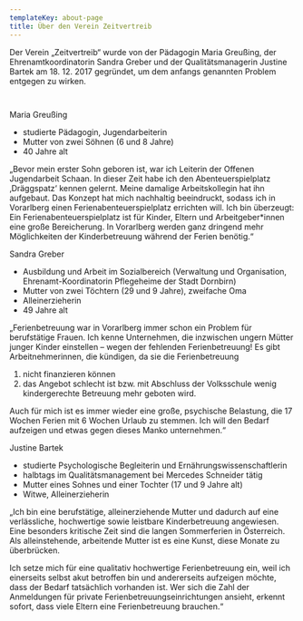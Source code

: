 ```yaml
---
templateKey: about-page
title: Über den Verein Zeitvertreib
---
```

Der Verein „Zeitvertreib“ wurde von der Pädagogin Maria Greußing, der Ehrenamtkoordinatorin Sandra Greber und der Qualitätsmanagerin Justine Bartek am 18. 12. 2017 gegründet, um dem anfangs genannten Problem entgegen zu wirken.

```
                                                                    
```

Maria Greußing

* studierte Pädagogin, Jugendarbeiterin
* Mutter von zwei Söhnen (6 und 8 Jahre)
* 40 Jahre alt

„Bevor mein erster Sohn geboren ist, war ich Leiterin der Offenen Jugendarbeit Schaan. In dieser Zeit habe ich den Abenteuerspielplatz ‚Dräggspatz‘ kennen gelernt. Meine damalige Arbeitskollegin hat ihn aufgebaut. Das Konzept hat mich nachhaltig beeindruckt, sodass ich in Vorarlberg einen Ferienabenteuerspielplatz errichten will. Ich bin überzeugt: Ein Ferienabenteuerspielplatz ist für Kinder, Eltern und Arbeitgeber*innen eine große Bereicherung. In Vorarlberg werden ganz dringend mehr Möglichkeiten der Kinderbetreuung während der Ferien benötig.“ 

Sandra Greber

* Ausbildung und Arbeit im Sozialbereich (Verwaltung und Organisation, Ehrenamt-Koordinatorin Pflegeheime der Stadt Dornbirn)
* Mutter von zwei Töchtern (29 und 9 Jahre), zweifache Oma
* Alleinerzieherin
* 49 Jahre alt

„Ferienbetreuung war in Vorarlberg immer schon ein Problem für berufstätige Frauen. Ich kenne Unternehmen, die inzwischen ungern Mütter junger Kinder einstellen – wegen der fehlenden Ferienbetreuung! Es gibt Arbeitnehmerinnen, die kündigen, da sie die Ferienbetreuung 

1. nicht finanzieren können
2. das Angebot schlecht ist bzw. mit Abschluss der Volksschule wenig kindergerechte Betreuung mehr geboten wird. 

Auch für mich ist es immer wieder eine große, psychische Belastung, die 17 Wochen Ferien mit 6 Wochen Urlaub zu stemmen. Ich will den Bedarf aufzeigen und etwas gegen dieses Manko unternehmen.“

Justine Bartek

* studierte Psychologische Begleiterin und Ernährungswissenschaftlerin 
* halbtags im Qualitätsmanagement bei Mercedes Schneider tätig
* Mutter eines Sohnes und einer Tochter (17 und 9 Jahre alt)
* Witwe, Alleinerzieherin

„Ich bin eine berufstätige, alleinerziehende Mutter und dadurch auf eine verlässliche, hochwertige sowie leistbare Kinderbetreuung angewiesen. Eine besonders kritische Zeit sind die langen Sommerferien in Österreich. Als alleinstehende, arbeitende Mutter ist es eine Kunst, diese Monate zu überbrücken. 

Ich setze mich für eine qualitativ hochwertige Ferienbetreuung ein, weil ich einerseits selbst akut betroffen bin und andererseits aufzeigen möchte, dass der Bedarf tatsächlich vorhanden ist. Wer sich die Zahl der Anmeldungen für private Ferienbetreuungseinrichtungen ansieht, erkennt sofort, dass viele Eltern eine Ferienbetreuung brauchen.“
